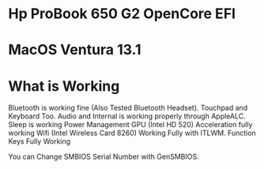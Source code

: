 # Hp ProBook 650 G2 OpenCore EFI

# MacOS Ventura 13.1 

# What is Working

Bluetooth is working fine (Also Tested Bluetooth Headset).
Touchpad and Keyboard Too.
Audio and Internal is working properly through AppleALC.
Sleep is working
Power Management
GPU (Intel HD 520) Acceleration fully working
Wifi (Intel Wireless Card 8260) Working Fully with ITLWM.
Function Keys Fully Working

You can Change SMBIOS Serial Number with GenSMBIOS.
